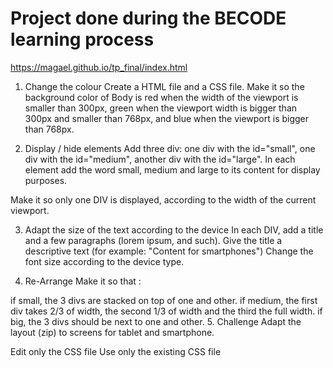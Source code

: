 # Project done during the BECODE learning process
https://magael.github.io/tp_final/index.html

1. Change the colour
Create a HTML file and a CSS file. Make it so the background color of Body is red when the width of the viewport is smaller than 300px, green when the viewport width is bigger than 300px and smaller than 768px, and blue when the viewport is bigger than 768px.

2. Display / hide elements
Add three div: one div with the id="small", one div with the id="medium", another div with the id="large". In each element add the word small, medium and large to its content for display purposes.

Make it so only one DIV is displayed, according to the width of the current viewport.

3. Adapt the size of the text according to the device
In each DIV, add a title and a few paragraphs (lorem ipsum, and such). Give the title a descriptive text (for example: "Content for smartphones") Change the font size according to the device type.

4. Re-Arrange
Make it so that :

if small, the 3 divs are stacked on top of one and other.
if medium, the first div takes 2/3 of width, the second 1/3 of width and the third the full width.
if big, the 3 divs should be next to one and other.
5. Challenge
Adapt the layout (zip) to screens for tablet and smartphone.

Edit only the CSS file
Use only the existing CSS file

